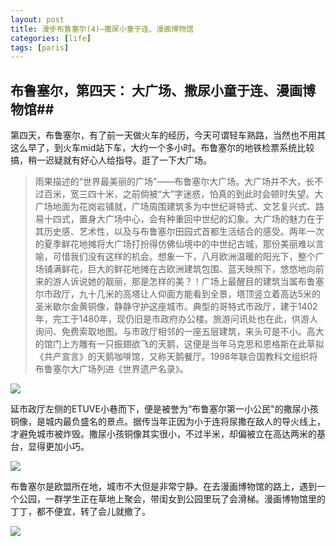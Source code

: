 ```yaml
---
layout: post
title: 漫步布鲁塞尔(4)—撒尿小童于连、漫画博物馆
categories: [life]
tags: [paris]
---
```



## 布鲁塞尔，第四天： 大广场、撒尿小童于连、漫画博物馆##

第四天，布鲁塞尔，有了前一天做火车的经历，今天可谓轻车熟路，当然也不用其这么早了，到火车mid站下车，大约一个多小时。布鲁塞尔的地铁检票系统比较搞，稍一迟疑就有好心人给指导。逛了一下大广场。

> 雨果描述的“世界最美丽的广场”——布鲁塞尔大广场。大广场并不大，长不过百米，宽三四十米，之前倘被“大”字迷惑，怕真的到此时会顿时失望。大广场地面为花岗岩铺就，广场周围建筑多为中世纪哥特式、文艺复兴式、路易十四式，置身大广场中心，会有种重回中世纪的幻象。大广场的魅力在于其历史感、艺术性，以及与布鲁塞尔田园式首都生活结合的感受。两年一次的夏季鲜花地摊将大广场打扮得仿佛仙境中的中世纪古城，那份美丽难以言喻，可惜我们没有这样的机会。想象一下，八月欧洲温暖的阳光下，整个广场铺满鲜花，巨大的鲜花地摊在古欧洲建筑包围、蓝天映照下，悠悠地向前来的游人诉说她的靓丽，那是怎样的美？！广场上最醒目的建筑当属布鲁塞尔市政厅，九十几米的高塔让人仰面方能看到全景，塔顶竖立着高达5米的圣米歇尔金黄铜像，静静守护这座城市。典型的哥特式市政厅，建于1402年，完工于1480年，现仍旧是市政府办公楼。旅游问讯处也在此，供游人询问、免费索取地图。与市政厅相邻的一座五层建筑，来头可是不小。高大的馆门上方雕有一只振翅欲飞的天鹅，这便是当年马克思和恩格斯在此草拟《共产宣言》的天鹅咖啡馆，又称天鹅餐厅。1998年联合国教科文组织将布鲁塞尔大广场列进《世界遗产名录》。

![](http://mattma2009.qiniudn.com/20140501pairs%2F4day-1.jpg)

延市政厅左侧的ETUVE小巷而下，便是被誉为“布鲁塞尔第一小公民"的撒尿小孩铜像，是城内最负盛名的景点。据传当年正因为小于连将尿撒在敌人的导火线上，才避免城市被炸毁。撒尿小孩铜像其实很小，不过半米，却偏被立在高达两米的基台，显得更加小巧。

![](http://mattma2009.qiniudn.com/20140501pairs%2F4day-2.jpg)

布鲁塞尔是欧盟所在地，城市不大但是非常宁静。在去漫画博物馆的路上，遇到一个公园，一群学生正在草地上聚会，带闺女到公园里玩了会滑梯。漫画博物馆里的丁丁，都不便宜，转了会儿就撤了。

![](http://mattma2009.qiniudn.com/20140501pairs%2F4day-3.jpg)


